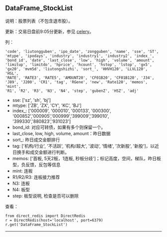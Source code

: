 ## DataFrame_StockList

说明：股票列表（不包含退市股）。

更新：交易日盘前9:05分更新，参见 [celery](celery.md)。

列：

```
'code', 'liutongguben', 'ipo_date', 'zongguben', 'name', 'sse', 'ST',
'mtype', 'ipodays', 'industry', 'industry1', 'industry2', 'index_',
'bond_id', 'date', 'last_close', 'low', 'high', 'volume', 'amount',
'limitup', 'limitdo', 'hprice', 'hcount', 'hstop', 'lstop', 'gx5',
'gx20', 'mvm5d', 'liutongshizhi', 'sort_', 'HHVH120', 'LLVL120', 'HSL',
'RATE', 'RATE3', 'RATE5', 'AMOUNT20', 'CF01B20', 'CF01B120', 'J34',
'J89', 'J200', 'CR1', 'tag', 'RGene', 'new', 'Rate120', 'memos', 'mint',
'R1', 'R2', 'R3', 'N3', 'N4', 'step', 'gubenZ', 'HSZ', 'adj'
```

- sse: ['sz', 'sh', 'bj']
- mtype: ['ZB', 'ZX', 'CY', 'KC', 'BJ']
- index_: ['000009', '000010', '000133', '000300', '000852','000905','000999','399009','399010', '399330','880823','931023']
- bond_id: 对应可转债，如果有多个则保留一个。
- last_close, low, high, volume, amount：昨日数据
- sort_: 昨日成交金额排行
- tag: ['机构/行业', '不活跃', '机构/超大', '波动', '情绪', '次新股', '新股']，以近日换手和成交金额进行判断。
- memos: ['首板, 5天2板，1连板, 秒板分歧']；标记高度，空间，梯队，昨日板型，负反馈，反包等信息
- mint: 连板
- R1/R2/R3: 连板接力推荐
- N3: 连板
- N4: 板型
- step: 板型说明, 检查是否可以删除


查看：

```
from direct_redis import DirectRedis
r = DirectRedis(host='localhost', port=6379)
r.get('DataFrame_StockList')
```

---

